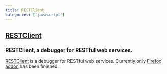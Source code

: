 ```yaml
---
title: RESTClient
categories: ['javascript']
---
```

## [RESTClient](https://github.com/chao/RESTClient)

### RESTClient, a debugger for RESTful web services.


[RESTClient](http://restclient.net) is a debugger for RESTful web services. Currently only [Firefox addon](https://addons.mozilla.org/en-US/firefox/addon/9780/) has been finished.
